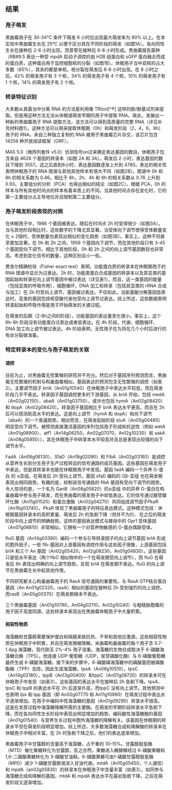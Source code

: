 ## 结果

### 孢子萌发

黑曲霉孢子在 30-34℃ 条件下萌发 6 小时后出现最大萌发率为 90% 以上。在本实验中黑曲霉生长在 25℃ 以便于区分其在不同阶段的萌发（如图1A）。各向同性生长在接种后 2-6 小时出现，而芽管在接种后 6-8 小时形成。黑曲霉报告菌种（RB#9.5 表达一种受 mpdA 启动子调控的由 H2B 组蛋白和 sGFP 蛋白融合而成的蛋白质，这种蛋白用于监控细胞核的分裂（如图1B）。休眠孢子当中双核的占大多数（85%），其余的都是单核。核分裂在萌发后 6-8 小时出现。在 8 小时之后，42% 的萌发孢子有 3 个核，34% 的萌发孢子有 4 个核，10% 的萌发孢子有 1 个核，14% 的萌发孢子有 2 个核。

### 转录特征识别

大多数从真菌当中分离 RNA 的方法是利用像 TRIzol[^®] 这样的酚/酚基试剂来提取。但是用这种方法无法从休眠或萌发早期的孢子中提取 RNA。故此，发展出一种新的黑曲霉孢子 RNA 提取方法，该方法可以得到高质量的完整 RNA（详见补充材料图1）。这种方法可以用来提取休眠期（0h）和萌发阶段（2，4，6，8h）孢子的 RNA。来自三种独立复制的 RNA 被用于黑曲霉芯片杂交，该芯片包含 14259 种开放阅读框架（ORF）。

MAS 5.0（微阵列套件 v5.0）侦测信号on过来确定表达基因的数目。休眠孢子包含来自 4626 个基因的转录本（如图 2A 和 3A）。萌发后 2 小时，表达基因的数目下降到 3557。这之后直到8小时，表达基因数逐渐上升到 4780。表达的相关性表明休眠孢子的 RNA 图谱与其他其他样本有很大不同（如图2B）。图谱中 0h 和 8h 的相关系数为 0.46。相比于 8h，2h、4h 和 6h 的相关系数从 0.76 上升到 0.93。主要组分的分析（PCA）也得出相似的结论（如图2C）。根据 PCA，0h 的样本与所有其他时间点的样本有着本质上的不同。当其他时间点存在变化时，它的第一主要组分占主导地位并且限制第二主要组分。

### 孢子萌发阶段表现的对照

在休眠孢子中，1986 个基因被表达，随后在时间点 2h 时变得很少（如图3A）。当与其他阶段相比时，这些数字的下降尤其显著。当受体向下调节使得受体数量变化 ≥ 2倍时，受体数量也表现出相似的变化趋势（如图3B）。事实上，这种不同甚至更加显著。在 0h 和 2h 之间，1959 个基因向下调节，而在其他阶段只有 3-45 个基因受向下调节。相比于其他阶段，0h 和 2h 之间的向上调节基因数目也非常高。考虑到变化信号的数量，这种区别会小一些。

费舍尔精确检验（Fisher exact test）表明，功能蛋白质的转录本在休眠期孢子的 RNA 图谱中显示为过表达。2h 时，功能类蛋白合成基因的转录本以及其亚类的基因起始和转录在向上调节基因中被过表达（详见表1）。而且，这一类基因的能量（包括亚类的呼吸作用），细胞循环，DNA 加工和转录（包括其亚类的 rRNA 合成与加工）在 2h 时受向上调节，基因被过表达。不仅如此，当氨基酸分解基因低表达时，亚类的基因包括核苷酸代谢也受向上调节过表达。综上所述，这些数据表明转录起始和呼吸作用是孢子开始萌发的关键过程。

在萌发的后期（2-8h之间的阶段），功能基因的表达量变化很小。事实上，这个 6h-8h 阶段没有功能蛋白过表达或者低表达。在 4h 阶段，代谢、细胞循环、DNA 加工向上调节被过表达。4h 阶段表明，无性孢子在为将在几个小时后进行的有丝分裂做准备。

### 特定转录本的变化与孢子萌发的关联

#### 调控

目前为止，对黑曲霉无性繁殖的研究并不充分。然后对于基因序列预测而言，黑曲霉无性繁殖的机制与构巢曲霉相似。基因表达的预测包含无性繁殖的调控（如表2）。主要调节因子 brlA（An01g10540）在休眠孢子中表达水平较低，而在萌发阶段几乎不表达。转录因子基因调控更多的下游基因，从 brlA 开始，包括 medA （An02g02150）、abaA（An01g03750），或许也包括 hymA（An02g08420）和 dopA（An02g08420）。转录因子基因相比于 brlA 表达水平更高，而且在 2h 后可以观测到高水平的表达。这是向上调节（hymA 和 dopA）和向下调节（abaA）的一个普遍趋势。相对而言，在萌发起始阶段 stuA（An05g00480）明显受向下调节。被预测直接激活基因的序列包括孢子形成和抗逆性（例如 wetA（An01g08900）、atf1（An14g06250，An02g07070，An12g10230）和 sakA（An08g05850）），其在休眠孢子中转录本水平较高并且总是表现出较强的向下调节水平。

FadA（An08g06130）、SfaD（An18g02090）和 FlbA（An02g03160）是调控从营养生长到分生孢子生产过程转运的信号通路的成员基因。这些基因在萌发孢子中表达，但是其转录本也能在休眠期孢子中发现。基因 fadA 编码一个异养 G-蛋白 的 α亚组，在萌发后 2h 受向上调节。基因 sfaD 编码的 Gβ-亚组 也在萌发期表现出相同趋势。有趣的是，抑制该信号通路的 flbA 基因有受向下调节的趋势。令人惊讶的是，一个名为 GanB（An08g05820）的α亚组 中的异养 G-蛋白在构巢曲霉中参与孢子萌发，而在黑曲霉的萌发孢子中却低表达。它的信号通过腺苷酸环化酶（An11g01520）和蛋白激酶（An02g04270）共同组成调节因子PkaR（An16g03740）。PkaR 体现了黑曲霉孢子的特征表达模式。这种模式包括：休眠期基因转录本的高积累量、萌发后 2h 的急剧下降（但并不为0）、在之后的萌发阶段中向上调节的明确趋势。这样的基因表达模式与酵母中的 Gpr1 受体基因（An07g08810）非常相似，它拥有一个对营养物敏感的 G-蛋白偶联受体。

fluG 基因（An14g03390）编码一个参与引导转录因子的向上调节基因 brlA 形成的胞外因子。一些 flb-基因对上游基因有调控作用与这些因子很像，上游基因包括 brlA 和三个 An 基因（An02g05420，An12g08230，An01g04830）。这些基因只是低水平表达（两个flbC 相似物中的一个在萌发期受向上调节），而 fluG 在萌发后 8h 表现出明确的向上调节趋势。反观 brlA 在萌发期不表达。fluG 的向上调节在黑曲霉生长中起其他作用。

不同研究都关心构巢曲霉孢子的 RasA 信号通路的重要性。与 RasA GTP结合蛋白基因（An An01g02320，rasA）相似的基因在接种后 2h 受到强烈的向上调控。	而rasB（An05g00370）在萌发期根本不表达。

三个黑曲霉基因（An01g10790，An04g02110，An12g10240）与粗糙脉胞霉的孢子因子高度同源。这些转录本表现出在黑曲霉休眠孢子中大量积累。

#### 相容性物质

海藻糖和甘露醇需要保护蛋白和隔膜来抵抗热、干旱和其他应激源。这些相容性物质在休眠孢子中积累，并且在萌发期被降解。米曲霉构巢曲霉的每个孢子含 0.7-1.4pg 海藻糖，现代刚玉 2%-4% 孢子湿重。海藻糖的生物合成取决于 6-磷酸海藻糖合酶（TPS）。他连接 UDP-葡萄糖（UDP，尿苷磷酸化酶）与 6-磷酸葡萄糖最终生成 6-磷酸海藻糖。接下来的步骤中，6-磷酸磷海藻糖中的磷酸基团被磷酸酯酶（TPP）去除，因此生成海藻糖。tpsA（An08g10510），tpsC（An14g02180），tppB（An13g00400）和tppC（An07g08720）的转录本可在休眠孢子中发现（如表3）。这些基因的表达水平在接种后 2h 急剧下降。tpsA、tpsC 和 tppB 的表达水平在 2h 后逐渐升高，而tppC 没有向上调节。其他预测中也表明 tps 和 tpp 基因（即 An02g07770 和 An11g10990）在萌发过程中表达水平逐渐增加。在孢子中编码中性海藻糖的基因（An01g09290）转录水平很高，这是在发芽过程中海藻糖降解所需的主要酶。在萌发的早期阶段转录水平急剧下降，而在各向同性生长阶段中表现出明显增加的趋势。编码酸性海藻糖酶的基因（An01g01540）与营养生长过程中胞外海藻糖的降解有关。该基因在休眠期的转录水平但在萌发阶段明显增加。综上所述，大多数海藻糖合成和降解酶的转录本在休眠孢子中相对丰富。在 2h 时急剧下降之后，他们的表达逐渐增加。

黑曲霉孢子中甘露醇的含量高于海藻糖，占干重的 10–15%。甘露醇脱氢酶（MTD）催化果糖转化为甘露醇，反之亦然。果糖进入糖酵解经过 6-磷酸果糖和 1,6-二磷酸果糖转化为 3-磷酸甘油醛。6-磷酸果糖可由1-磷酸甘露醇脱氢酶（MPD）减少 1-磷酸甘露醇或进入甘油代谢。mtdA（An15g05450，个人通信）和 mpdA（an02g05830）的转录本在休眠孢子中含量丰富（如表3）。如同参与海藻糖合成和降解的基因，mtdA 和 mpdA 表达水平在最初急剧下降，之后在萌发阶段又逐渐增加。

